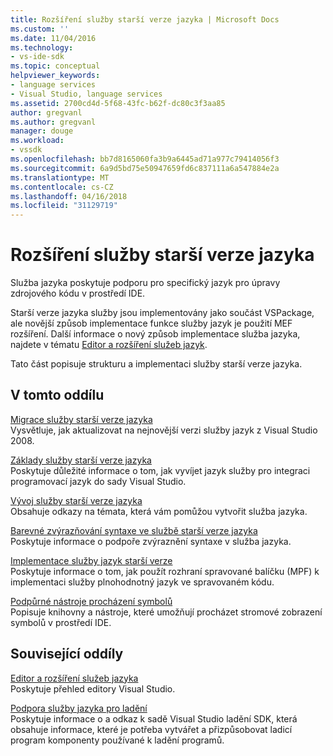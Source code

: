 ```yaml
---
title: Rozšíření služby starší verze jazyka | Microsoft Docs
ms.custom: ''
ms.date: 11/04/2016
ms.technology:
- vs-ide-sdk
ms.topic: conceptual
helpviewer_keywords:
- language services
- Visual Studio, language services
ms.assetid: 2700cd4d-5f68-43fc-b62f-dc80c3f3aa85
author: gregvanl
ms.author: gregvanl
manager: douge
ms.workload:
- vssdk
ms.openlocfilehash: bb7d8165060fa3b9a6445ad71a977c79414056f3
ms.sourcegitcommit: 6a9d5bd75e50947659fd6c837111a6a547884e2a
ms.translationtype: MT
ms.contentlocale: cs-CZ
ms.lasthandoff: 04/16/2018
ms.locfileid: "31129719"
---
```

# <a name="legacy-language-service-extensibility"></a>Rozšíření služby starší verze jazyka
Služba jazyka poskytuje podporu pro specifický jazyk pro úpravy zdrojového kódu v prostředí IDE.  
  
 Starší verze jazyka služby jsou implementovány jako součást VSPackage, ale novější způsob implementace funkce služby jazyk je použití MEF rozšíření. Další informace o nový způsob implementace služba jazyka, najdete v tématu [Editor a rozšíření služeb jazyk](../../extensibility/editor-and-language-service-extensions.md).  
  
 Tato část popisuje strukturu a implementaci služby starší verze jazyka.  
  
## <a name="in-this-section"></a>V tomto oddílu  
 [Migrace služby starší verze jazyka](../../extensibility/internals/migrating-a-legacy-language-service.md)  
 Vysvětluje, jak aktualizovat na nejnovější verzi služby jazyk z Visual Studio 2008.  
  
 [Základy služby starší verze jazyka](../../extensibility/internals/legacy-language-service-essentials.md)  
 Poskytuje důležité informace o tom, jak vyvíjet jazyk služby pro integraci programovací jazyk do sady Visual Studio.  
  
 [Vývoj služby starší verze jazyka](../../extensibility/internals/developing-a-legacy-language-service.md)  
 Obsahuje odkazy na témata, která vám pomůžou vytvořit služba jazyka.  
  
 [Barevné zvýrazňování syntaxe ve službě starší verze jazyka](../../extensibility/internals/syntax-coloring-in-a-legacy-language-service.md)  
 Poskytuje informace o podpoře zvýraznění syntaxe v služba jazyka.  
  
 [Implementace služby jazyk starší verze](../../extensibility/internals/implementing-a-legacy-language-service1.md)  
 Poskytuje informace o tom, jak použít rozhraní spravované balíčku (MPF) k implementaci služby plnohodnotný jazyk ve spravovaném kódu.  
  
 [Podpůrné nástroje procházení symbolů](../../extensibility/internals/supporting-symbol-browsing-tools.md)  
 Popisuje knihovny a nástroje, které umožňují procházet stromové zobrazení symbolů v prostředí IDE.  
  
## <a name="related-sections"></a>Související oddíly  
 [Editor a rozšíření služeb jazyka](../../extensibility/editor-and-language-service-extensions.md)  
 Poskytuje přehled editory Visual Studio.  
  
 [Podpora služby jazyka pro ladění](../../extensibility/internals/language-service-support-for-debugging.md)  
 Poskytuje informace o a odkaz k sadě Visual Studio ladění SDK, která obsahuje informace, které je potřeba vytvářet a přizpůsobovat ladicí program komponenty používané k ladění programů.